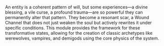 An entity is a coherent pattern of will, but some experiences—a divine blessing, a vile curse, a profound trauma—are so powerful they can permanently alter that pattern. They become a resonant scar, a Wound Channel that does not just weaken the soul but actively rewrites it under specific conditions. This module provides the framework for these transformative states, allowing for the creation of classic archetypes like werewolves, vampires, and demigods using the core physics of the system.